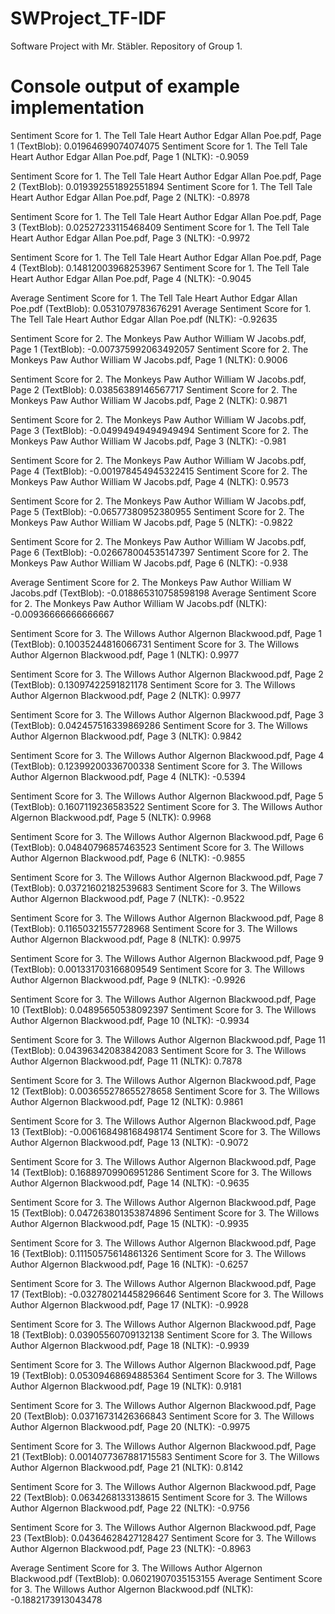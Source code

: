# SWProject_TF-IDF
Software Project with Mr. Stäbler. Repository of Group 1. 

# Console output of example implementation 
Sentiment Score for 1. The Tell Tale Heart  Author Edgar Allan Poe.pdf, Page 1 (TextBlob): 0.01964699074074075
Sentiment Score for 1. The Tell Tale Heart  Author Edgar Allan Poe.pdf, Page 1 (NLTK): -0.9059

Sentiment Score for 1. The Tell Tale Heart  Author Edgar Allan Poe.pdf, Page 2 (TextBlob): 0.019392551892551894
Sentiment Score for 1. The Tell Tale Heart  Author Edgar Allan Poe.pdf, Page 2 (NLTK): -0.8978

Sentiment Score for 1. The Tell Tale Heart  Author Edgar Allan Poe.pdf, Page 3 (TextBlob): 0.02527233115468409
Sentiment Score for 1. The Tell Tale Heart  Author Edgar Allan Poe.pdf, Page 3 (NLTK): -0.9972

Sentiment Score for 1. The Tell Tale Heart  Author Edgar Allan Poe.pdf, Page 4 (TextBlob): 0.14812003968253967
Sentiment Score for 1. The Tell Tale Heart  Author Edgar Allan Poe.pdf, Page 4 (NLTK): -0.9045

Average Sentiment Score for 1. The Tell Tale Heart  Author Edgar Allan Poe.pdf (TextBlob): 0.0531079783676291
Average Sentiment Score for 1. The Tell Tale Heart  Author Edgar Allan Poe.pdf (NLTK): -0.92635

Sentiment Score for 2. The Monkeys Paw Author William W Jacobs.pdf, Page 1 (TextBlob): -0.007375992063492057
Sentiment Score for 2. The Monkeys Paw Author William W Jacobs.pdf, Page 1 (NLTK): 0.9006

Sentiment Score for 2. The Monkeys Paw Author William W Jacobs.pdf, Page 2 (TextBlob): 0.03856389146567717
Sentiment Score for 2. The Monkeys Paw Author William W Jacobs.pdf, Page 2 (NLTK): 0.9871

Sentiment Score for 2. The Monkeys Paw Author William W Jacobs.pdf, Page 3 (TextBlob): -0.04994949494949494
Sentiment Score for 2. The Monkeys Paw Author William W Jacobs.pdf, Page 3 (NLTK): -0.981

Sentiment Score for 2. The Monkeys Paw Author William W Jacobs.pdf, Page 4 (TextBlob): -0.001978454945322415
Sentiment Score for 2. The Monkeys Paw Author William W Jacobs.pdf, Page 4 (NLTK): 0.9573

Sentiment Score for 2. The Monkeys Paw Author William W Jacobs.pdf, Page 5 (TextBlob): -0.06577380952380955
Sentiment Score for 2. The Monkeys Paw Author William W Jacobs.pdf, Page 5 (NLTK): -0.9822

Sentiment Score for 2. The Monkeys Paw Author William W Jacobs.pdf, Page 6 (TextBlob): -0.026678004535147397
Sentiment Score for 2. The Monkeys Paw Author William W Jacobs.pdf, Page 6 (NLTK): -0.938

Average Sentiment Score for 2. The Monkeys Paw Author William W Jacobs.pdf (TextBlob): -0.018865310758598198
Average Sentiment Score for 2. The Monkeys Paw Author William W Jacobs.pdf (NLTK): -0.00936666666666667

Sentiment Score for 3. The Willows Author Algernon Blackwood.pdf, Page 1 (TextBlob): 0.10035244816066731
Sentiment Score for 3. The Willows Author Algernon Blackwood.pdf, Page 1 (NLTK): 0.9977

Sentiment Score for 3. The Willows Author Algernon Blackwood.pdf, Page 2 (TextBlob): 0.13097422591821178
Sentiment Score for 3. The Willows Author Algernon Blackwood.pdf, Page 2 (NLTK): 0.9977

Sentiment Score for 3. The Willows Author Algernon Blackwood.pdf, Page 3 (TextBlob): 0.042457516339869286
Sentiment Score for 3. The Willows Author Algernon Blackwood.pdf, Page 3 (NLTK): 0.9842

Sentiment Score for 3. The Willows Author Algernon Blackwood.pdf, Page 4 (TextBlob): 0.12399200336700338
Sentiment Score for 3. The Willows Author Algernon Blackwood.pdf, Page 4 (NLTK): -0.5394

Sentiment Score for 3. The Willows Author Algernon Blackwood.pdf, Page 5 (TextBlob): 0.1607119236583522
Sentiment Score for 3. The Willows Author Algernon Blackwood.pdf, Page 5 (NLTK): 0.9968

Sentiment Score for 3. The Willows Author Algernon Blackwood.pdf, Page 6 (TextBlob): 0.04840796857463523
Sentiment Score for 3. The Willows Author Algernon Blackwood.pdf, Page 6 (NLTK): -0.9855

Sentiment Score for 3. The Willows Author Algernon Blackwood.pdf, Page 7 (TextBlob): 0.03721602182539683
Sentiment Score for 3. The Willows Author Algernon Blackwood.pdf, Page 7 (NLTK): -0.9522

Sentiment Score for 3. The Willows Author Algernon Blackwood.pdf, Page 8 (TextBlob): 0.11650321557728968
Sentiment Score for 3. The Willows Author Algernon Blackwood.pdf, Page 8 (NLTK): 0.9975

Sentiment Score for 3. The Willows Author Algernon Blackwood.pdf, Page 9 (TextBlob): 0.001331703166809549
Sentiment Score for 3. The Willows Author Algernon Blackwood.pdf, Page 9 (NLTK): -0.9926

Sentiment Score for 3. The Willows Author Algernon Blackwood.pdf, Page 10 (TextBlob): 0.04895650538092397
Sentiment Score for 3. The Willows Author Algernon Blackwood.pdf, Page 10 (NLTK): -0.9934

Sentiment Score for 3. The Willows Author Algernon Blackwood.pdf, Page 11 (TextBlob): 0.04396342083842083
Sentiment Score for 3. The Willows Author Algernon Blackwood.pdf, Page 11 (NLTK): 0.7878

Sentiment Score for 3. The Willows Author Algernon Blackwood.pdf, Page 12 (TextBlob): 0.003655278655278658
Sentiment Score for 3. The Willows Author Algernon Blackwood.pdf, Page 12 (NLTK): 0.9861

Sentiment Score for 3. The Willows Author Algernon Blackwood.pdf, Page 13 (TextBlob): -0.006168498168498174
Sentiment Score for 3. The Willows Author Algernon Blackwood.pdf, Page 13 (NLTK): -0.9072

Sentiment Score for 3. The Willows Author Algernon Blackwood.pdf, Page 14 (TextBlob): 0.16889709906951286
Sentiment Score for 3. The Willows Author Algernon Blackwood.pdf, Page 14 (NLTK): -0.9635

Sentiment Score for 3. The Willows Author Algernon Blackwood.pdf, Page 15 (TextBlob): 0.047263801353874896
Sentiment Score for 3. The Willows Author Algernon Blackwood.pdf, Page 15 (NLTK): -0.9935

Sentiment Score for 3. The Willows Author Algernon Blackwood.pdf, Page 16 (TextBlob): 0.11150575614861326
Sentiment Score for 3. The Willows Author Algernon Blackwood.pdf, Page 16 (NLTK): -0.6257

Sentiment Score for 3. The Willows Author Algernon Blackwood.pdf, Page 17 (TextBlob): -0.032780214458296646
Sentiment Score for 3. The Willows Author Algernon Blackwood.pdf, Page 17 (NLTK): -0.9928

Sentiment Score for 3. The Willows Author Algernon Blackwood.pdf, Page 18 (TextBlob): 0.03905560709132138
Sentiment Score for 3. The Willows Author Algernon Blackwood.pdf, Page 18 (NLTK): -0.9939

Sentiment Score for 3. The Willows Author Algernon Blackwood.pdf, Page 19 (TextBlob): 0.05309468694885364
Sentiment Score for 3. The Willows Author Algernon Blackwood.pdf, Page 19 (NLTK): 0.9181

Sentiment Score for 3. The Willows Author Algernon Blackwood.pdf, Page 20 (TextBlob): 0.03716731426366843
Sentiment Score for 3. The Willows Author Algernon Blackwood.pdf, Page 20 (NLTK): -0.9975

Sentiment Score for 3. The Willows Author Algernon Blackwood.pdf, Page 21 (TextBlob): 0.0014077367881715583
Sentiment Score for 3. The Willows Author Algernon Blackwood.pdf, Page 21 (NLTK): 0.8142

Sentiment Score for 3. The Willows Author Algernon Blackwood.pdf, Page 22 (TextBlob): 0.0634268133138615
Sentiment Score for 3. The Willows Author Algernon Blackwood.pdf, Page 22 (NLTK): -0.9756

Sentiment Score for 3. The Willows Author Algernon Blackwood.pdf, Page 23 (TextBlob): 0.04364628427128427
Sentiment Score for 3. The Willows Author Algernon Blackwood.pdf, Page 23 (NLTK): -0.8963

Average Sentiment Score for 3. The Willows Author Algernon Blackwood.pdf (TextBlob): 0.06021907035153155
Average Sentiment Score for 3. The Willows Author Algernon Blackwood.pdf (NLTK): -0.1882173913043478
